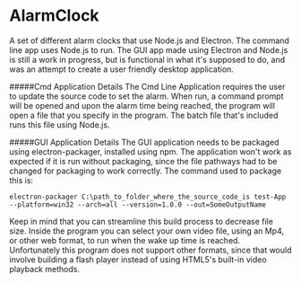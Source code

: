 # AlarmClock

A set of different alarm clocks that use Node.js and Electron.  The command line app uses Node.js to run.  The GUI app made using Electron and Node.js is still a work in progress, but is functional in what it's supposed to do, and was an attempt to create a user friendly desktop application.

#####Cmd Application Details
The Cmd Line Application requires the user to update the source code to set the alarm.  When run, a command prompt will be opened and upon the alarm time being reached, the program will open a file that you specify in the program.  The batch file that's included runs this file using Node.js.

#####GUI Application Details
The GUI application needs to be packaged using electron-packager, installed using npm.  The application won't work as expected if it is run without packaging, since the file pathways had to be changed for packaging to work correctly.  The command used to package this is:
```
electron-packager C:\path_to_folder_where_the_source_code_is test-App --platform=win32 --arch=all --version=1.0.0 --out=SomeOutputName
```
Keep in mind that you can streamline this build process to decrease file size.
Inside the program you can select your own video file, using an Mp4, or other web format, to run when the wake up time is reached.  Unfortunately this program does not support other formats, since that would involve building a flash player instead of using HTML5's built-in video playback methods.